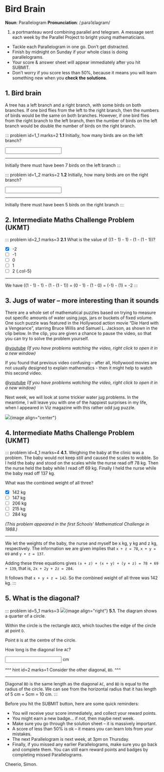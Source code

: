 # Bird Brain

<div class="dictionary">

__Noun__: Parallelogram
__Pronunciation__: /ˌparəˈlɛləɡram/

1. a portmanteau word combining parallel and telegram. A message sent each
week by the Parallel Project to bright young mathematicians.

</div>

*	Tackle each Parallelogram in one go. Don’t get distracted.
*	Finish by midnight on Sunday if your whole class is doing parallelograms.
*	Your score & answer sheet will appear immediately after you hit SUBMIT.
*	Don’t worry if you score less than 50%, because it means you will learn something new when you __check the solutions__.


## 1. Bird brain

A tree has a left branch and a right branch, with some birds on both branches. If one bird flies from the left to the right branch, then the numbers of birds would be the same on both branches. However, if one bird flies from the right branch to the left branch, then the number of birds on the left branch would be double the number of birds on the right branch.

::: problem id=1_1 marks=2
__1.1__ Initially, how many birds are on the left branch?

<input type="number" solution="7"/>  

---

Initially there must have been 7 birds on the left branch
:::

::: problem id=1_2 marks=2
__1.2__ Initially, how many birds are on the right branch?

<input type="number" solution="5"/>  

---

Initially there must have been 5 birds on the right branch
:::


## 2. Intermediate Maths Challenge Problem (UKMT)
<!--- 2013 (6) --->

::: problem id=2_1 marks=3
__2.1__ What is the value of ((1 - 1) - 1) - (1 - (1 - 1))?

* [x] -2
* [ ] -1
* [ ] 0
* [ ] 1
* [ ] 2
{.col-5}

---

We have ((1 - 1) - 1) - (1 - (1 - 1)) = (0 - 1) - (1 - 0) = (-1) - (1) = -2
:::


## 3. Jugs of water – more interesting than it sounds

There are a whole set of mathematical puzzles based on trying to measure out specific amounts of water using jugs, jars or buckets of fixed volume. One such puzzle was featured in the Hollywood action movie “Die Hard with a Vengeance”, starring Bruce Willis and Samuel L. Jackson, as shown in the clip below. In the clip, you are given a chance to pause the video, so that you can try to solve the problem yourself.

@[youtube](BVtQNK_ZUJg?rel=0) _(If you have problems watching the video, right click to open it in a new window)_  

If you found that previous video confusing – after all, Hollywood movies are not usually designed to explain mathematics - then it might help to watch this second video.

@[youtube](qtg9pSJsRSg?rel=0) _(If you have problems watching the video, right click to open it in a new window)_  

Next week, we will look at some trickier water jug problems. In the meantime, I will leave you with one of the happiest surprises in my life, when I appeared in Viz magazine with this rather odd jug puzzle.

![](/resources/9-22-bird-brain/3-seagull.jpg){image align="center"}


## 4. Intermediate Maths Challenge Problem (UKMT)
<!--- 2013 (18) --->

::: problem id=4_1 marks=4
__4.1.__ Weighing the baby at the clinic was a problem. The baby would not keep still and caused the scales to wobble. So I held the baby and stood on the scales while the nurse read off 78 kg. Then the nurse held the baby while I read off 69 kg. Finally I held the nurse while the baby read off 137 kg.

What was the combined weight of all three?

* [x] 142 kg
* [ ] 147 kg
* [ ] 206 kg
* [ ] 215 kg
* [ ] 284 kg

_(This problem appeared in the first Schools' Mathematical Challenge in 1988.)_

---

We let the weights of the baby, the nurse and myself be x kg, y kg and z kg, respectively. The information we are given implies that `x + z = 78`, `x + y = 69` and `y + z = 137`.

Adding these three equations gives `(x + z) + (x + y) + (y + z) = 78 + 69 + 139`, that is, `2x + 2y + 2z = 284`.  

It follows that `x + y + z = 142`. So the combined weight of all three was 142 kg.
:::


## 5. What is the diagonal?

::: problem id=5_1 marks=3
![](/resources/9-22-bird-brain/5-diagonal.png){image align="right"}
__5.1.__ The diagram shows a quarter of a circle.  

Within the circle is the rectangle `ABCD`, which touches the edge of the circle at point `D`.  

Point `B` is at the centre of the circle.  

How long is the diagonal line `AC`?

<input type="number" solution="10"/> cm

^^^ hint id=2 marks=1
Consider the other diagonal, `BD`.
^^^

---

Diagonal `BD` is the same length as the diagonal `AC`, and `BD` is equal to the radius of the circle. We can see from the horizontal radius that it has  length of 5 cm + 5cm = 10 cm.
:::


Before you hit the SUBMIT button, here are some quick reminders:

*	You will receive your score immediately, and collect your reward points.
*	You might earn a new badge... if not, then maybe next week.
*	Make sure you go through the solution sheet – it is massively important.
*	A score of less than 50% is ok – it means you can learn lots from your mistakes.
*	The next Parallelogram is next week, at 3pm on Thursday.
*	Finally, if you missed any earlier Parallelograms, make sure you go back and complete them. You can still earn reward points and badges by completing missed Parallelograms.

Cheerio,
Simon.
